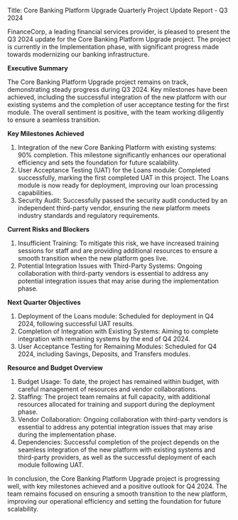  Title: Core Banking Platform Upgrade Quarterly Project Update Report - Q3 2024

FinanceCorp, a leading financial services provider, is pleased to present the Q3 2024 update for the Core Banking Platform Upgrade project. The project is currently in the Implementation phase, with significant progress made towards modernizing our banking infrastructure.

**Executive Summary**

The Core Banking Platform Upgrade project remains on track, demonstrating steady progress during Q3 2024. Key milestones have been achieved, including the successful integration of the new platform with our existing systems and the completion of user acceptance testing for the first module. The overall sentiment is positive, with the team working diligently to ensure a seamless transition.

**Key Milestones Achieved**

1. Integration of the new Core Banking Platform with existing systems: 90% completion. This milestone significantly enhances our operational efficiency and sets the foundation for future scalability.
2. User Acceptance Testing (UAT) for the Loans module: Completed successfully, marking the first completed UAT in this project. The Loans module is now ready for deployment, improving our loan processing capabilities.
3. Security Audit: Successfully passed the security audit conducted by an independent third-party vendor, ensuring the new platform meets industry standards and regulatory requirements.

**Current Risks and Blockers**

1. Insufficient Training: To mitigate this risk, we have increased training sessions for staff and are providing additional resources to ensure a smooth transition when the new platform goes live.
2. Potential Integration Issues with Third-Party Systems: Ongoing collaboration with third-party vendors is essential to address any potential integration issues that may arise during the implementation phase.

**Next Quarter Objectives**

1. Deployment of the Loans module: Scheduled for deployment in Q4 2024, following successful UAT results.
2. Completion of Integration with Existing Systems: Aiming to complete integration with remaining systems by the end of Q4 2024.
3. User Acceptance Testing for Remaining Modules: Scheduled for Q4 2024, including Savings, Deposits, and Transfers modules.

**Resource and Budget Overview**

1. Budget Usage: To date, the project has remained within budget, with careful management of resources and vendor collaborations.
2. Staffing: The project team remains at full capacity, with additional resources allocated for training and support during the deployment phase.
3. Vendor Collaboration: Ongoing collaboration with third-party vendors is essential to address any potential integration issues that may arise during the implementation phase.
4. Dependencies: Successful completion of the project depends on the seamless integration of the new platform with existing systems and third-party providers, as well as the successful deployment of each module following UAT.

In conclusion, the Core Banking Platform Upgrade project is progressing well, with key milestones achieved and a positive outlook for Q4 2024. The team remains focused on ensuring a smooth transition to the new platform, improving our operational efficiency and setting the foundation for future scalability.